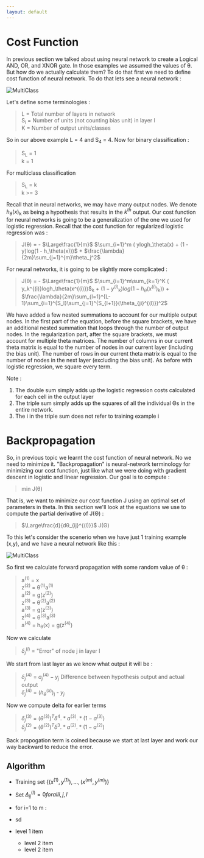 ```yaml
---
layout: default
---
```



 <script type="text/x-mathjax-config">
    MathJax.Hub.Config({
      tex2jax: {
        skipTags: ['script', 'noscript', 'style', 'textarea', 'pre'],
        inlineMath: [['$','$']]
      }
    });
  </script>
  <script src="https://cdn.mathjax.org/mathjax/latest/MathJax.js?config=TeX-AMS-MML_HTMLorMML" type="text/javascript"></script> 

# Cost Function

In previous section we talked about using neural network to create a Logical AND, OR, and XNOR gate. In those examples we assumed the values of θ. But how do we actually calculate them? To do that first we need to define cost function of neural network. To do that lets see a neural network :

![MultiClass](https://m3verma.github.io/Machine_Learning/Coursera_AndrewNG_Course/Images/Neural_Network/MultiClass.png)

Let's define some terminologies :
> L = Total number of layers in network<br>
> S<sub>l</sub> = Number of units (not counting bias unit) in layer l<br>
> K = Number of output units/classes 

So in our above example L = 4 and S<sub>4</sub> = 4. Now for binary classification :
> S<sub>L</sub> = 1<br>
> k = 1 

For multiclass classification
> S<sub>L</sub> = k<br>
> k >= 3 

Recall that in neural networks, we may have many output nodes. We denote $h_θ(x)$<sub>k</sub> as being a hypothesis that results in the $k^{th}$ output. Our cost function for neural networks is going to be a generalization of the one we used for logistic regression. Recall that the cost function for regularized logistic regression was :

> J(θ) = - $\Large\frac{1}{m}$ $\sum_{i=1}^m ( ylogh_\theta(x) + (1 - y)log(1 - h_\theta(x)))$ + $\frac{\lambda}{2m}\sum_{j=1}^{m}\theta_j^2$

For neural networks, it is going to be slightly more complicated :

> J(θ) = - $\Large\frac{1}{m}$ $\sum_{i=1}^m\sum_{k=1}^K ( y_k^{(i)}logh_\theta(x^{(i)})$<sub>k</sub> + $(1 - y^{(i)}$<sub>k</sub>$)log(1 - h_\theta(x^{(i)})$<sub>k</sub>$))$ + $\frac{\lambda}{2m}\sum_{l=1}^{L-1}\sum_{i=1}^{S_l}\sum_{j=1}^{S_{l+1}}(\theta_{ji}^{(l)})^2$

We have added a few nested summations to account for our multiple output nodes. In the first part of the equation, before the square brackets, we have an additional nested summation that loops through the number of output nodes. In the regularization part, after the square brackets, we must account for multiple theta matrices. The number of columns in our current theta matrix is equal to the number of nodes in our current layer (including the bias unit). The number of rows in our current theta matrix is equal to the number of nodes in the next layer (excluding the bias unit). As before with logistic regression, we square every term.

Note :
1. The double sum simply adds up the logistic regression costs calculated for each cell in the output layer
2. The triple sum simply adds up the squares of all the individual Θs in the entire network.
3. The i in the triple sum does not refer to training example i

# Backpropagation

So, in previous topic we learnt the cost function of neural network. No we need to minimize it. "Backpropagation" is neural-network terminology for minimizing our cost function, just like what we were doing with gradient descent in logistic and linear regression. Our goal is to compute :
> min J(θ)

That is, we want to minimize our cost function J using an optimal set of parameters in theta. In this section we'll look at the equations we use to compute the partial derivative of J(Θ) :
> $\Large\frac{d}{dθ_{ij}^{(l)}}$ J(Θ)

To this let's consider the scenerio when we have just 1 training example (x,y), and we have a neural network like this :

![MultiClass](https://m3verma.github.io/Machine_Learning/Coursera_AndrewNG_Course/Images/Neural_Network/MultiClass.png)

So first we calculate forward propagation with some random value of θ :
> a<sup>(1)</sup> = x<br>
> z<sup>(2)</sup> = θ<sup>(1)</sup>a<sup>(1)</sup><br>
> a<sup>(2)</sup> = g(z<sup>(2)</sup>) <br>
> z<sup>(3)</sup> = θ<sup>(2)</sup>a<sup>(2)</sup><br>
> a<sup>(3)</sup> = g(z<sup>(3)</sup>) <br>
> z<sup>(4)</sup> = θ<sup>(3)</sup>a<sup>(3)</sup><br>
> a<sup>(4)</sup> = h<sub>θ</sub>(x) = g(z<sup>(4)</sup>) <br>

Now we calculate 
> $\delta_j^{(l)}$ = "Error" of node j in layer l

We start from last layer as we know what output it will be :
> $\delta_j^{(4)}$ = $a_j^{(4)} - y_j$ Difference between hypothesis output and actual output<br>
> $\delta_j^{(4)}$ = $(h_θ^{(x)})$<sub>j</sub> - $y_j$

Now we compute delta for earlier terms
> $\delta_j^{(3)}$ = $(θ^{(3)})^T\delta^{4} .* a^{(3)} .* (1 - a^{(3)})$<br>
> $\delta_j^{(2)}$ = $(θ^{(2)})^T\delta^{3} .* a^{(2)} .* (1 - a^{(2)})$<br>

Back propogation term is coined because we start at last layer and work our way backward to reduce the error.

## Algorithm

- Training set {$(x^{(1)}, y^{(1)}), ... , (x^{(m)}, y^{(m)})$}<br>
- Set $\Delta_{ij}^{(l)} = 0 for all i,j,l$
- for i=1 to m :
 - sd

- level 1 item
  - level 2 item
  - level 2 item
